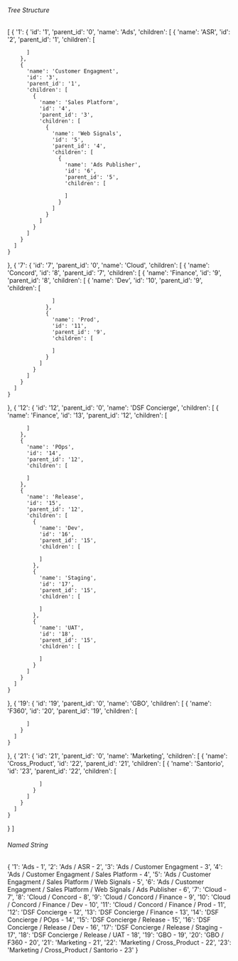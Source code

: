 ###### Tree Structure #######
[
  {
    '1': {
      'id': '1',
      'parent_id': '0',
      'name': 'Ads',
      'children': [
        {
          'name': 'ASR',
          'id': '2',
          'parent_id': '1',
          'children': [
            
          ]
        },
        {
          'name': 'Customer Engagment',
          'id': '3',
          'parent_id': '1',
          'children': [
            {
              'name': 'Sales Platform',
              'id': '4',
              'parent_id': '3',
              'children': [
                {
                  'name': 'Web Signals',
                  'id': '5',
                  'parent_id': '4',
                  'children': [
                    {
                      'name': 'Ads Publisher',
                      'id': '6',
                      'parent_id': '5',
                      'children': [
                        
                      ]
                    }
                  ]
                }
              ]
            }
          ]
        }
      ]
    }
  },
  {
    '7': {
      'id': '7',
      'parent_id': '0',
      'name': 'Cloud',
      'children': [
        {
          'name': 'Concord',
          'id': '8',
          'parent_id': '7',
          'children': [
            {
              'name': 'Finance',
              'id': '9',
              'parent_id': '8',
              'children': [
                {
                  'name': 'Dev',
                  'id': '10',
                  'parent_id': '9',
                  'children': [
                    
                  ]
                },
                {
                  'name': 'Prod',
                  'id': '11',
                  'parent_id': '9',
                  'children': [
                    
                  ]
                }
              ]
            }
          ]
        }
      ]
    }
  },
  {
    '12': {
      'id': '12',
      'parent_id': '0',
      'name': 'DSF Concierge',
      'children': [
        {
          'name': 'Finance',
          'id': '13',
          'parent_id': '12',
          'children': [
            
          ]
        },
        {
          'name': 'POps',
          'id': '14',
          'parent_id': '12',
          'children': [
            
          ]
        },
        {
          'name': 'Release',
          'id': '15',
          'parent_id': '12',
          'children': [
            {
              'name': 'Dev',
              'id': '16',
              'parent_id': '15',
              'children': [
                
              ]
            },
            {
              'name': 'Staging',
              'id': '17',
              'parent_id': '15',
              'children': [
                
              ]
            },
            {
              'name': 'UAT',
              'id': '18',
              'parent_id': '15',
              'children': [
                
              ]
            }
          ]
        }
      ]
    }
  },
  {
    '19': {
      'id': '19',
      'parent_id': '0',
      'name': 'GBO',
      'children': [
        {
          'name': 'F360',
          'id': '20',
          'parent_id': '19',
          'children': [
            
          ]
        }
      ]
    }
  },
  {
    '21': {
      'id': '21',
      'parent_id': '0',
      'name': 'Marketing',
      'children': [
        {
          'name': 'Cross_Product',
          'id': '22',
          'parent_id': '21',
          'children': [
            {
              'name': 'Santorio',
              'id': '23',
              'parent_id': '22',
              'children': [
                
              ]
            }
          ]
        }
      ]
    }
  }
]

###### Named String #######

{
  '1': 'Ads - 1',
  '2': 'Ads / ASR - 2',
  '3': 'Ads / Customer Engagment - 3',
  '4': 'Ads / Customer Engagment / Sales Platform - 4',
  '5': 'Ads / Customer Engagment / Sales Platform / Web Signals - 5',
  '6': 'Ads / Customer Engagment / Sales Platform / Web Signals / Ads Publisher - 6',
  '7': 'Cloud - 7',
  '8': 'Cloud / Concord - 8',
  '9': 'Cloud / Concord / Finance - 9',
  '10': 'Cloud / Concord / Finance / Dev - 10',
  '11': 'Cloud / Concord / Finance / Prod - 11',
  '12': 'DSF Concierge - 12',
  '13': 'DSF Concierge / Finance - 13',
  '14': 'DSF Concierge / POps - 14',
  '15': 'DSF Concierge / Release - 15',
  '16': 'DSF Concierge / Release / Dev - 16',
  '17': 'DSF Concierge / Release / Staging - 17',
  '18': 'DSF Concierge / Release / UAT - 18',
  '19': 'GBO - 19',
  '20': 'GBO / F360 - 20',
  '21': 'Marketing - 21',
  '22': 'Marketing / Cross_Product - 22',
  '23': 'Marketing / Cross_Product / Santorio - 23'
}
